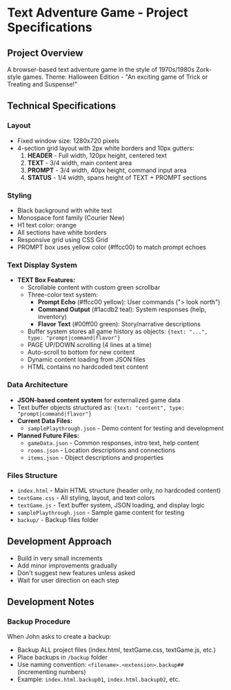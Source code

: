 # Text Adventure Game - Project Specifications

## Project Overview
A browser-based text adventure game in the style of 1970s/1980s Zork-style games.
Theme: Halloween Edition - "An exciting game of Trick or Treating and Suspense!"

## Technical Specifications

### Layout
- Fixed window size: 1280x720 pixels
- 4-section grid layout with 2px white borders and 10px gutters:
  1. **HEADER** - Full width, 120px height, centered text
  2. **TEXT** - 3/4 width, main content area 
  3. **PROMPT** - 3/4 width, 40px height, command input area
  4. **STATUS** - 1/4 width, spans height of TEXT + PROMPT sections

### Styling
- Black background with white text
- Monospace font family (Courier New)
- H1 text color: orange
- All sections have white borders
- Responsive grid using CSS Grid
- PROMPT box uses yellow color (#ffcc00) to match prompt echoes

### Text Display System
- **TEXT Box Features:**
  - Scrollable content with custom green scrollbar
  - Three-color text system:
    - **Prompt Echo** (#ffcc00 yellow): User commands ("> look north")
    - **Command Output** (#1acdb2 teal): System responses (help, inventory)
    - **Flavor Text** (#00ff00 green): Story/narrative descriptions
  - Buffer system stores all game history as objects: `{text: "...", type: "prompt|command|flavor"}`
  - PAGE UP/DOWN scrolling (4 lines at a time)
  - Auto-scroll to bottom for new content
  - Dynamic content loading from JSON files
  - HTML contains no hardcoded text content

### Data Architecture
- **JSON-based content system** for externalized game data
- Text buffer objects structured as: `{text: "content", type: "prompt|command|flavor"}`
- **Current Data Files:**
  - `samplePlaythrough.json` - Demo content for testing and development
- **Planned Future Files:**
  - `gameData.json` - Common responses, intro text, help content
  - `rooms.json` - Location descriptions and connections
  - `items.json` - Object descriptions and properties

### Files Structure
- `index.html` - Main HTML structure (header only, no hardcoded content)
- `textGame.css` - All styling, layout, and text colors
- `textGame.js` - Text buffer system, JSON loading, and display logic
- `samplePlaythrough.json` - Sample game content for testing
- `backup/` - Backup files folder

## Development Approach
- Build in very small increments
- Add minor improvements gradually
- Don't suggest new features unless asked
- Wait for user direction on each step

## Development Notes

### Backup Procedure
When John asks to create a backup:
- Backup ALL project files (index.html, textGame.css, textGame.js, etc.)
- Place backups in `/backup` folder
- Use naming convention: `<filename>.<extension>.backup##` (incrementing numbers)
- Example: `index.html.backup01`, `index.html.backup02`, etc.